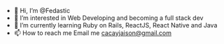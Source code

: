 - 👋 Hi, I’m @Fedastic
- 👀 I’m interested in Web Developing and becoming a full stack dev
- 🌱 I’m currently learning Ruby on Rails, ReactJS, React Native and Java
- 📫 How to reach me Email me cacayjaison@gmail.com

<!---
Fedastic/Fedastic is a ✨ special ✨ repository because its `README.md` (this file) appears on your GitHub profile.
You can click the Preview link to take a look at your changes.
--->
